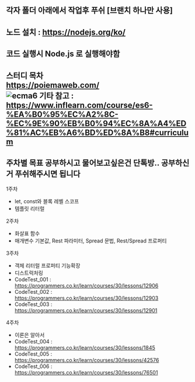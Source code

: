 
각자 폴더 아래에서 작업후 푸쉬 [브랜치 하나만 사용] <br>
--
노드 설치 : https://nodejs.org/ko/ <br>
--
코드 실행시 Node.js 로 실행해야함 <br>
--
스터디 목차 <br>
https://poiemaweb.com/<br>
![ecma6](https://user-images.githubusercontent.com/10968896/123768577-6a828500-d903-11eb-8ebb-ef03bf865740.png)
기타 참고  : https://www.inflearn.com/course/es6-%EA%B0%95%EC%A2%8C-%EC%9E%90%EB%B0%94%EC%8A%A4%ED%81%AC%EB%A6%BD%ED%8A%B8#curriculum
--
주차별 목표 공부하시고 물어보고싶은건 단톡방.. 공부하신거 푸쉬해주시면 됩니다
--
1주차 <br>
  - let, const와 블록 레벨 스코프
  - 템플릿 리터럴
  
2주차 <br>
  - 화살표 함수
  - 매개변수 기본값, Rest 파라미터, Spread 문법, Rest/Spread 프로퍼티

3주차 <br>
  - 객체 리터럴 프로퍼티 기능확장
  - 디스트럭처링
  - CodeTest_001 : https://programmers.co.kr/learn/courses/30/lessons/12906
  - CodeTest_002 : https://programmers.co.kr/learn/courses/30/lessons/12903
  - CodeTest_003 : https://programmers.co.kr/learn/courses/30/lessons/12901

4주차 <br>
  - 이론은 알아서 
  - CodeTest_004 : https://programmers.co.kr/learn/courses/30/lessons/1845
  - CodeTest_005 : https://programmers.co.kr/learn/courses/30/lessons/42576
  - CodeTest_006 : https://programmers.co.kr/learn/courses/30/lessons/76501

